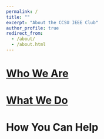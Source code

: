 ```yaml
---
permalink: /
title: ""
excerpt: "About the CCSU IEEE Club"
author_profile: true
redirect_from: 
  - /about/
  - /about.html
---
```


[Who We Are](https://ieee-ccsu.github.io/officers/)
======


[What We Do](https://ieee-ccsu.github.io/projects/)
======


How You Can Help
======
